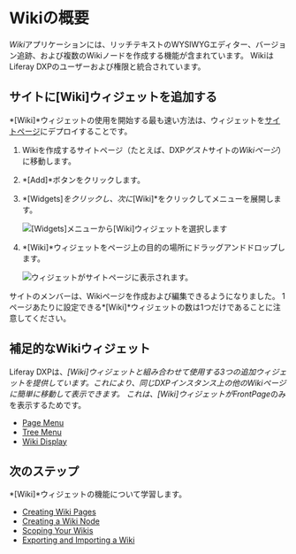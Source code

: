 # Wikiの概要

*Wiki*アプリケーションには、リッチテキストのWYSIWYGエディター、バージョン追跡、および複数のWikiノードを作成する機能が含まれています。 WikiはLiferay DXPのユーザーおよび権限と統合されています。

## サイトに[Wiki]ウィジェットを追加する

*[Wiki]*ウィジェットの使用を開始する最も速い方法は、ウィジェットを[サイトページ](../../../site-building/creating-pages/understanding-pages.md)にデプロイすることです。

1.  Wikiを作成するサイトページ（たとえば、DXP*ゲスト*サイトの*Wikiページ*）に移動します。

2.  *[Add]*ボタンをクリックします。

3.  *[Widgets]*をクリックし、次に*[Wiki]*をクリックしてメニューを展開します。

    ![[Widgets]メニューから[Wiki]ウィジェットを選択します](./getting-started-with-wikis/images/01.png)

4.  *[Wiki]*ウィジェットをページ上の目的の場所にドラッグアンドドロップします。

    ![ウィジェットがサイトページに表示されます。](./getting-started-with-wikis/images/02.png)

サイトのメンバーは、Wikiページを作成および編集できるようになりました。 1ページあたりに設定できる*[Wiki]*ウィジェットの数は1つだけであることに注意してください。

## 補足的なWikiウィジェット

Liferay DXPは、*[Wiki]*ウィジェットと組み合わせて使用する3つの追加ウィジェットを提供しています。これにより、同じDXPインスタンス上の他のWikiページに簡単に移動して表示できます。 これは、*[Wiki]*ウィジェットが*FrontPage*のみを表示するためです。

  - [Page Menu](./using-the-page-menu-widget.md)
  - [Tree Menu](./using-the-tree-menu-widget.md)
  - [Wiki Display](./using-the-wiki-display-widget.md)

## 次のステップ

*[Wiki]*ウィジェットの機能について学習します。

  - [Creating Wiki Pages](./creating-wiki-pages.md)
  - [Creating a Wiki Node](./creating-a-node.md)
  - [Scoping Your Wikis](./scoping-your-wikis.md)
  - [Exporting and Importing a Wiki](./exporting-and-importing-a-wiki.md)
